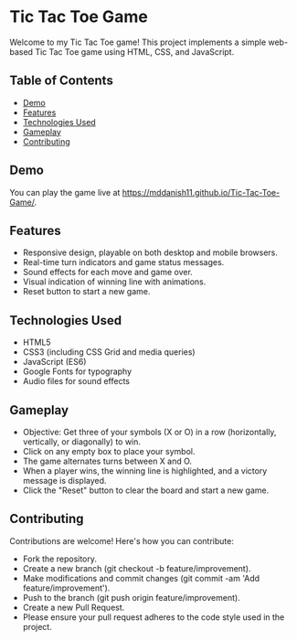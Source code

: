 # Tic Tac Toe Game

Welcome to my Tic Tac Toe game! This project implements a simple web-based Tic Tac Toe game using HTML, CSS, and JavaScript.

## Table of Contents

- [Demo](#demo)
- [Features](#features)
- [Technologies Used](#technologies-used)
- [Gameplay](#gameplay)
- [Contributing](#contributing)

## Demo

You can play the game live at  https://mddanish11.github.io/Tic-Tac-Toe-Game/.

## Features

- Responsive design, playable on both desktop and mobile browsers.
- Real-time turn indicators and game status messages.
- Sound effects for each move and game over.
- Visual indication of winning line with animations.
- Reset button to start a new game.

## Technologies Used

- HTML5
- CSS3 (including CSS Grid and media queries)
- JavaScript (ES6)
- Google Fonts for typography
- Audio files for sound effects

## Gameplay

- Objective: Get three of your symbols (X or O) in a row (horizontally, vertically, or diagonally) to win.
- Click on any empty box to place your symbol.
- The game alternates turns between X and O.
- When a player wins, the winning line is highlighted, and a victory message is displayed.
- Click the "Reset" button to clear the board and start a new game.

## Contributing
  Contributions are welcome! Here's how you can contribute:

- Fork the repository.
- Create a new branch (git checkout -b feature/improvement).
- Make modifications and commit changes (git commit -am 'Add feature/improvement').
- Push to the branch (git push origin feature/improvement).
- Create a new Pull Request.
- Please ensure your pull request adheres to the code style used in the project.
